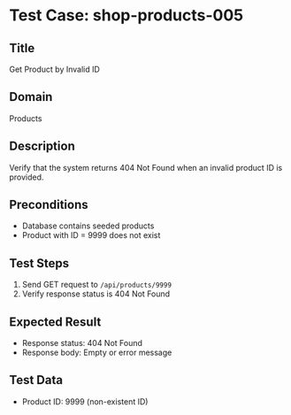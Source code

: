 # Test Case: shop-products-005

## Title
Get Product by Invalid ID

## Domain
Products

## Description
Verify that the system returns 404 Not Found when an invalid product ID is provided.

## Preconditions
- Database contains seeded products
- Product with ID = 9999 does not exist

## Test Steps
1. Send GET request to `/api/products/9999`
2. Verify response status is 404 Not Found

## Expected Result
- Response status: 404 Not Found
- Response body: Empty or error message

## Test Data
- Product ID: 9999 (non-existent ID)
